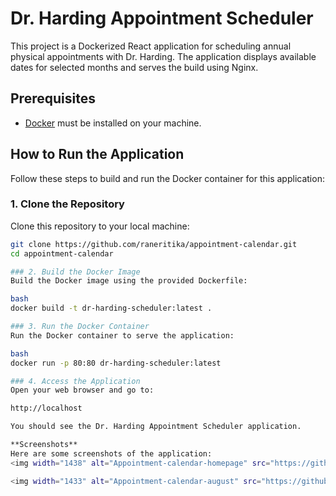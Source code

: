 # Dr. Harding Appointment Scheduler

This project is a Dockerized React application for scheduling annual physical appointments with Dr. Harding. The application displays available dates for selected months and serves the build using Nginx.

## Prerequisites

- [Docker](https://www.docker.com/get-started) must be installed on your machine.

## How to Run the Application

Follow these steps to build and run the Docker container for this application:

### 1. Clone the Repository

Clone this repository to your local machine:

```bash
git clone https://github.com/raneritika/appointment-calendar.git
cd appointment-calendar

### 2. Build the Docker Image
Build the Docker image using the provided Dockerfile:

bash
docker build -t dr-harding-scheduler:latest .

### 3. Run the Docker Container
Run the Docker container to serve the application:

bash
docker run -p 80:80 dr-harding-scheduler:latest

### 4. Access the Application
Open your web browser and go to:

http://localhost

You should see the Dr. Harding Appointment Scheduler application.

**Screenshots**
Here are some screenshots of the application:
<img width="1438" alt="Appointment-calendar-homepage" src="https://github.com/user-attachments/assets/90c10df2-63c6-4504-b9e5-b4507249ee34">

<img width="1433" alt="Appointment-calendar-august" src="https://github.com/user-attachments/assets/accdf988-9b54-4c51-98e2-462862066525">



